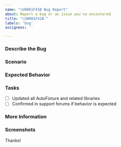```yaml
---
name: "\U0001F41B Bug Report"
about: Report a bug or an issue you've encoutered
title: "\U0001F41B "
labels: 'bug'
assignees: ''

---
```


### Describe the Bug
<!-- A clear and concise description of what the bug is. -->

### Scenario
<!-- A code sample or test that demonstrates the issue. -->
<!-- For larger sameples provide a repro repository. -->

### Expected Behavior
<!-- A clear and concise description of what you expected to happen. -->

### Tasks

- [ ] Updated all AutoFixture and related libraries
- [ ] Confirmed in support forums if behavior is expected

### More Information
<!-- Add any other context about the problem here. -->

### Screenshots
<!-- If applicable, add screenshots to help explain your problem. -->

Thanks!
